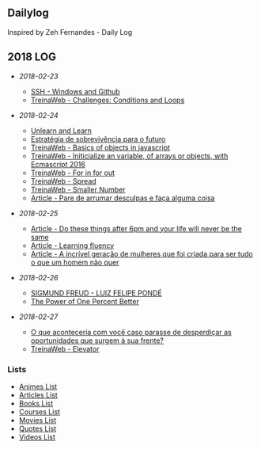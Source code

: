 ## Dailylog

Inspired by Zeh Fernandes - Daily Log

## 2018 LOG

- *2018-02-23*
    - [SSH - Windows and Github](2018/february/windows-and-github.md)
    - [TreinaWeb - Challenges: Conditions and Loops](2018/february/conditionsAndLoops.js)

- *2018-02-24*
    - [Unlearn and Learn](http://ofuturodascoisas.com/estrategia-de-sobrevivencia-para-o-futuro/?lipi=urn%3Ali%3Apage%3Ad_flagship3_pulse_read%3BwJR%2BcDrqQTm9pJDLrE%2F8SA%3D%3D)
    - [Estratégia de sobrevivência para o futuro](http://ofuturodascoisas.com/estrategia-de-sobrevivencia-para-o-futuro/?lipi=urn%3Ali%3Apage%3Ad_flagship3_pulse_read%3BwJR%2BcDrqQTm9pJDLrE%2F8SA%3D%3D)
    - [TreinaWeb - Basics of objects in javascript](2018/february/objects.js)
    - [TreinaWeb - Initicialize an variable, of arrays or objects, with Ecmascript 2016](2018/february/initicializeAnVariableWithNewEcmascript.js)
    - [TreinaWeb - For in for out](2018/february/forInAndForOf.js)
    - [TreinaWeb - Spread](2018/february/spread.js)
    - [TreinaWeb - Smaller Number](2018/february/smallerNumber.js)
    - [Article - Pare de arrumar desculpas e faça alguma coisa](https://www.linkedin.com/pulse/pare-de-arrumar-desculpas-e-fa%C3%A7a-alguma-coisa-la%C3%ADs-schulz/?trackingId=naMPdTlalZD7p4g85HhWLw%3D%3D)
- *2018-02-25*
    - [Article - Do these things after 6pm and your life will never be the same](https://medium.com/the-mission/do-these-things-after-6-p-m-and-your-life-will-never-be-the-same-1dcc545664dc)
    - [Article - Learning fluency](https://medium.com/@sarambsimon/learning-fluency-672988a7ae52)
    - [Article - A incrível geração de mulheres que foi criada para ser tudo o que um homem não quer](http://emais.estadao.com.br/blogs/ruth-manus/a-incrivel-geracao-de-mulheres-que-foi-criada-para-ser-tudo-o-que-um-homem-nao-quer/)
- *2018-02-26*
    - [SIGMUND FREUD - LUIZ FELIPE PONDÉ](https://www.youtube.com/watch?v=oajDcp69lEQ&t=2223s)
    - [The Power of One Percent Better](2018/february/thePowerOfOnePercentBetter.md)
- *2018-02-27*
    - [O que aconteceria com você caso parasse de desperdiçar as oportunidades que surgem à sua frente?](https://dms.licdn.com/playback/C4E05AQEdgm4n7MNgVA/3bd352073e0946a5886a41dea682bdd7/feedshare-mp4_500/1479932728445-v0ch3x?e=1519873200&v=alpha&t=f9vhacgqvJY8c1gRLwP0FzQ4865sS5GMpM0AHq7Al-A)
    - [TreinaWeb - Elevator](2018/february/spread.js)
    

### Lists

- [Animes List](2018/lists/animes.md)
- [Articles List](2018/lists/articles.md)
- [Books List](2018/lists/books.md)
- [Courses List](2018/lists/courses.md)
- [Movies List](2018/lists/movies.md)
- [Quotes List](2018/lists/quotes.md)
- [Videos List](2018/lists/videos.md)

